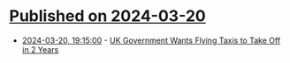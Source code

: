 # [Published on 2024-03-20](index.md)

* [2024-03-20, 19:15:00](https://soylentnews.org/article.pl?sid=24/03/19/1659204&from=rss) - [UK Government Wants Flying Taxis to Take Off in 2 Years](https://soylentnews.org/article.pl?sid=24/03/19/1659204&from=rss)
